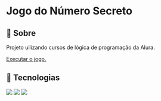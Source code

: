 <h1>Jogo do Número Secreto</h1>

<h2>📄 Sobre</h2>
<p>Projeto uilizando cursos de lógica de programação da Alura.</p>
<a href="https://jogonumerosecreto-eosin-rho.vercel.app/" target="_blank">Executar o jogo.</a>

## 🚀 Tecnologias
<div>
  <img src="https://img.shields.io/badge/HTML-239120?style=for-the-badge&logo=html5&logoColor=white">
  <img src="https://img.shields.io/badge/CSS-239120?&style=for-the-badge&logo=css3&logoColor=white">
  <img src="https://img.shields.io/badge/JavaScript-F7DF1E?style=for-the-badge&logo=javascript&logoColor=black">
</div>
